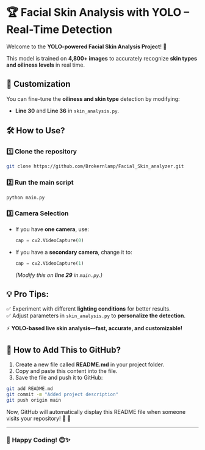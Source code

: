 # 🏆 Facial Skin Analysis with YOLO – Real-Time Detection  

Welcome to the **YOLO-powered Facial Skin Analysis Project**! 🚀  

This model is trained on **4,800+ images** to accurately recognize **skin types and oiliness levels** in real time.  

## 🔧 Customization  
You can fine-tune the **oiliness and skin type** detection by modifying:  
- **Line 30** and **Line 36** in `skin_analysis.py`.  

## 🛠 How to Use?  
### 1️⃣ Clone the repository  
```bash  
git clone https://github.com/Brokernlamp/Facial_Skin_analyzer.git  
```  

### 2️⃣ Run the main script  
```bash  
python main.py  
```  

### 3️⃣ Camera Selection  
- If you have **one camera**, use:  
  ```python  
  cap = cv2.VideoCapture(0)  
  ```  
- If you have a **secondary camera**, change it to:  
  ```python  
  cap = cv2.VideoCapture(1)  
  ```  
  *(Modify this on **line 29** in `main.py`.)*  

## 💡 Pro Tips:  
✅ Experiment with different **lighting conditions** for better results.  
✅ Adjust parameters in `skin_analysis.py` to **personalize the detection**.  

⚡ **YOLO-based live skin analysis—fast, accurate, and customizable!**  

## 📌 How to Add This to GitHub?  
1. Create a new file called **README.md** in your project folder.  
2. Copy and paste this content into the file.  
3. Save the file and push it to GitHub:  
```bash  
git add README.md  
git commit -m "Added project description"  
git push origin main  
```  

Now, GitHub will automatically display this README file when someone visits your repository! 🎉 🚀  

---  
### 🏁 **Happy Coding! 😊✨**  

